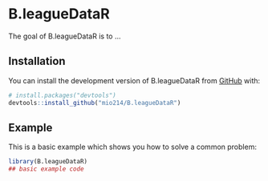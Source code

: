 
# B.leagueDataR

<!-- badges: start -->
<!-- badges: end -->

The goal of B.leagueDataR is to ...

## Installation

You can install the development version of B.leagueDataR from [GitHub](https://github.com/) with:

``` r
# install.packages("devtools")
devtools::install_github("mio214/B.leagueDataR")
```

## Example

This is a basic example which shows you how to solve a common problem:

``` r
library(B.leagueDataR)
## basic example code
```

